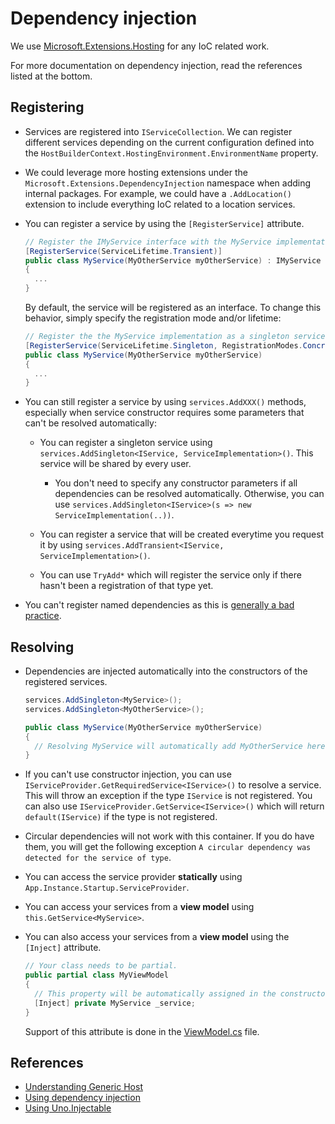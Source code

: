 ﻿# Dependency injection

We use [Microsoft.Extensions.Hosting](https://www.nuget.org/packages/Microsoft.Extensions.Hosting) for any IoC related work.

For more documentation on dependency injection, read the references listed at the bottom.

## Registering

- Services are registered into `IServiceCollection`. We can register different services depending on the current configuration defined into the `HostBuilderContext.HostingEnvironment.EnvironmentName` property. 

- We could leverage more hosting extensions under the `Microsoft.Extensions.DependencyInjection` namespace when adding internal packages.
For example, we could have a `.AddLocation()` extension to include everything IoC related to a location services.

- You can register a service by using the `[RegisterService]` attribute.

  ```csharp
  // Register the IMyService interface with the MyService implementation as a transient service in DI
  [RegisterService(ServiceLifetime.Transient)]
  public class MyService(MyOtherService myOtherService) : IMyService
  {
    ...
  }
  ```
  By default, the service will be registered as an interface. To change this behavior, simply specify the registration mode and/or lifetime:

  ```csharp
  // Register the the MyService implementation as a singleton service in DI
  [RegisterService(ServiceLifetime.Singleton, RegistrationModes.ConcreteClass)]
  public class MyService(MyOtherService myOtherService)
  {
    ...
  }
  ```

- You can still register a service by using `services.AddXXX()` methods, especially when service constructor requires some parameters that can't be resolved automatically: 

  - You can register a singleton service using `services.AddSingleton<IService, ServiceImplementation>()`. This service will be shared by every user.

    - You don't need to specify any constructor parameters if all dependencies can be resolved automatically. Otherwise, you can use `services.AddSingleton<IService>(s => new ServiceImplementation(..))`.

  - You can register a service that will be created everytime you request it by using `services.AddTransient<IService, ServiceImplementation>()`. 

  - You can use `TryAdd*` which will register the service only if there hasn't been a registration of that type yet.

- You can't register named dependencies as this is [generally a bad practice](https://stackoverflow.com/questions/46476112/dependency-injection-of-multiple-instances-of-same-type-in-asp-net-core-2).

## Resolving

- Dependencies are injected automatically into the constructors of the registered services.

  ```csharp
  services.AddSingleton<MyService>();
  services.AddSingleton<MyOtherService>();

  public class MyService(MyOtherService myOtherService)
  {
    // Resolving MyService will automatically add MyOtherService here.
  }
  ```

- If you can't use constructor injection, you can use `IServiceProvider.GetRequiredService<IService>()` to resolve a service.
This will throw an exception if the type `IService` is not registered.
You can also use `IServiceProvider.GetService<IService>()` which will return `default(IService)` if the type is not registered.

- Circular dependencies will not work with this container. If you do have them, you will get the following exception `A circular dependency was detected for the service of type`.

- You can access the service provider **statically** using `App.Instance.Startup.ServiceProvider`.

- You can access your services from a **view model** using `this.GetService<MyService>`.

- You can also access your services from a **view model** using the `[Inject]` attribute.

  ```csharp
  // Your class needs to be partial.
  public partial class MyViewModel
  {
    // This property will be automatically assigned in the constructor.
    [Inject] private MyService _service;
  }
  ```

  Support of this attribute is done in the [ViewModel.cs](../src/app/ApplicationTemplate.Shared/Presentation/ViewModel.cs) file.

## References

- [Understanding Generic Host](https://docs.microsoft.com/en-us/aspnet/core/fundamentals/host/generic-host?view=aspnetcore-3.0)
- [Using dependency injection](https://docs.microsoft.com/en-us/aspnet/core/fundamentals/dependency-injection?view=aspnetcore-3.0)
- [Using Uno.Injectable](https://github.com/unoplatform/Uno.CodeGen/blob/master/doc/Injectable%20Generation.md)
